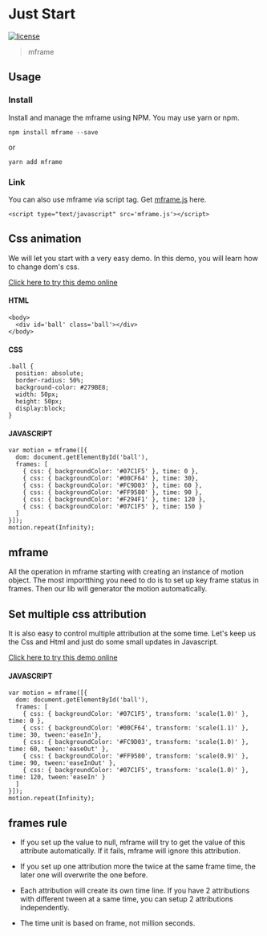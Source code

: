 <!-- 
---
date: 2020/3/1 10:00:00
---
-->
# Just Start

[![license](https://img.shields.io/github/license/momentum-design/momentum-ui.svg?color=blueviolet)](https://github.com/momentum-design/momentum-ui/blob/master/charts/LICENSE)

> mframe

## Usage

### Install

Install and manage the mframe using NPM. You may use yarn or npm.

```npm install mframe --save```

or

```yarn add mframe```

### Link

You can also use mframe via script tag. Get [mframe.js](https://github.com/momentum-design/mframe/blob/master/bundles/mframe.js) here.

```<script type="text/javascript" src='mframe.js'></script>```


## Css animation

We will let you start with a very easy demo. In this demo, you will learn how to change dom's css.

<!--@<iframe height="300" scrolling="no" title="Motion Start" src="https://codepen.io/arthusliang/embed/WNvpmoG?height=300&theme-id=light&default-tab=result" frameborder="no" allowtransparency="true" allowfullscreen="true" loading="lazy">
  See the Pen <a href='https://codepen.io/arthusliang/pen/WNvpmoG'>Motion Start</a> by Arthus
  (<a href='https://codepen.io/arthusliang'>@arthusliang</a>) on <a href='https://codepen.io'>CodePen</a>.
</iframe>@-->

[Click here to try this demo online](https://codepen.io/arthusliang/pen/WNvpmoG)

#### HTML

```
<body>
  <div id='ball' class='ball'></div>
</body>
```

#### CSS

```
.ball {
  position: absolute;
  border-radius: 50%;
  background-color: #279BE8;
  width: 50px;
  height: 50px;
  display:block;
}
```

#### JAVASCRIPT

```
var motion = mframe([{
  dom: document.getElementById('ball'),
  frames: [
    { css: { backgroundColor: '#07C1F5' }, time: 0 },
    { css: { backgroundColor: '#00CF64' }, time: 30},
    { css: { backgroundColor: '#FC9D03' }, time: 60 },
    { css: { backgroundColor: '#FF9580' }, time: 90 },
    { css: { backgroundColor: '#F294F1' }, time: 120 },
    { css: { backgroundColor: '#07C1F5' }, time: 150 }
  ]
}]);
motion.repeat(Infinity);
```

## mframe

All the operation in mframe starting with creating an instance of motion object. The most importthing you need to do is to set up key frame status in frames. Then our lib will generator the motion automatically.


## Set multiple css attribution

It is also easy to control multiple attribution at the some time. Let's keep us the Css and Html and just do some small updates in Javascript. 

<!--@<iframe height="300" scrolling="no" title="Multiple Props" src="https://codepen.io/arthusliang/embed/RwPpdpX?height=300&theme-id=light&default-tab=result" frameborder="no" allowtransparency="true" allowfullscreen="true" loading="lazy">
  See the Pen <a href='https://codepen.io/arthusliang/pen/RwPpdpX'>Multiple Props</a> by Arthus
  (<a href='https://codepen.io/arthusliang'>@arthusliang</a>) on <a href='https://codepen.io'>CodePen</a>.
</iframe>@-->

[Click here to try this demo online](https://codepen.io/arthusliang/pen/RwPpdpX)

#### JAVASCRIPT

```
var motion = mframe([{
  dom: document.getElementById('ball'),
  frames: [
    { css: { backgroundColor: '#07C1F5', transform: 'scale(1.0)' }, time: 0 },
    { css: { backgroundColor: '#00CF64', transform: 'scale(1.1)' }, time: 30, tween:'easeIn'},
    { css: { backgroundColor: '#FC9D03', transform: 'scale(1.0)' }, time: 60, tween:'easeOut' },
    { css: { backgroundColor: '#FF9580', transform: 'scale(0.9)' }, time: 90, tween:'easeInOut' },
    { css: { backgroundColor: '#07C1F5', transform: 'scale(1.0)' }, time: 120, tween:'easeIn' }
  ]
}]);
motion.repeat(Infinity);
```

## frames rule

+ If you set up the value to null, mframe will try to get the value of this attribute automatically. If it fails, mframe will ignore this attribution.

+ If you set up one attribution more the twice at the same frame time, the later one will overwrite the one before.

+ Each attribution will create its own time line. If you have 2 attributions with different tween at a same time, you can setup 2 attributions independently.

+ The time unit is based on frame, not million seconds.

